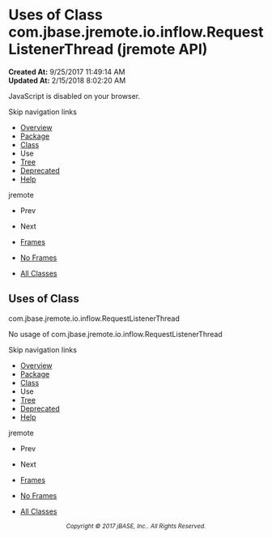 # Uses of Class com.jbase.jremote.io.inflow.RequestListenerThread (jremote   API)

**Created At:** 9/25/2017 11:49:14 AM  
**Updated At:** 2/15/2018 8:02:20 AM  

<script type="text/javascript"><!--
    try {
        if (location.href.indexOf('is-external=true') == -1) {
            parent.document.title="Uses of Class com.jbase.jremote.io.inflow.RequestListenerThread (jremote   API)";
        }
    }
    catch(err) {
    }
//--></script><noscript><div>JavaScript is disabled on your browser.</div></noscript><!-- ========= START OF TOP NAVBAR ======= -->
<!--   -->
Skip navigation links
<!--   -->
- [Overview](../../../../../../overview-summary.html)
- [Package](/39256-inflow/com_jbase_jremote_io_inflow_package-summary)
- [Class](/39256-inflow/com_jbase_jremote_io_inflow_RequestListenerThread "class in com.jbase.jremote.io.inflow")
- Use
- [Tree](/39256-inflow/com_jbase_jremote_io_inflow_package-tree)
- [Deprecated](../../../../../../deprecated-list.html)
- [Help](../../../../../../help-doc.html)


jremote <br>

- Prev
- Next


- [Frames](../../../../../../index.html?com/jbase/jremote/io/inflow/class-use//39257-class-use/com_jbase_jremote_io_inflow_class-use_RequestListenerThread)
- [No Frames](/39257-class-use/com_jbase_jremote_io_inflow_class-use_RequestListenerThread)


- [All Classes](../../../../../../allclasses-noframe.html)


<script type="text/javascript"><!--
  allClassesLink = document.getElementById("allclasses_navbar_top");
  if(window==top) {
    allClassesLink.style.display = "block";
  }
  else {
    allClassesLink.style.display = "none";
  }
  //--></script>
<!--   -->
<!-- ========= END OF TOP NAVBAR ========= -->
## Uses of Class
com.jbase.jremote.io.inflow.RequestListenerThread

No usage of com.jbase.jremote.io.inflow.RequestListenerThread
<!-- ======= START OF BOTTOM NAVBAR ====== -->
<!--   -->
Skip navigation links
<!--   -->
- [Overview](../../../../../../overview-summary.html)
- [Package](/39256-inflow/com_jbase_jremote_io_inflow_package-summary)
- [Class](/39256-inflow/com_jbase_jremote_io_inflow_RequestListenerThread "class in com.jbase.jremote.io.inflow")
- Use
- [Tree](/39256-inflow/com_jbase_jremote_io_inflow_package-tree)
- [Deprecated](../../../../../../deprecated-list.html)
- [Help](../../../../../../help-doc.html)


jremote <br>

- Prev
- Next


- [Frames](../../../../../../index.html?com/jbase/jremote/io/inflow/class-use//39257-class-use/com_jbase_jremote_io_inflow_class-use_RequestListenerThread)
- [No Frames](/39257-class-use/com_jbase_jremote_io_inflow_class-use_RequestListenerThread)


- [All Classes](../../../../../../allclasses-noframe.html)


<script type="text/javascript"><!--
  allClassesLink = document.getElementById("allclasses_navbar_bottom");
  if(window==top) {
    allClassesLink.style.display = "block";
  }
  else {
    allClassesLink.style.display = "none";
  }
  //--></script>
<!--   -->
<!-- ======== END OF BOTTOM NAVBAR ======= -->
<small>			<center>			<i>Copyright © 2017 jBASE, Inc.. All Rights Reserved.</i>		</center></small>

